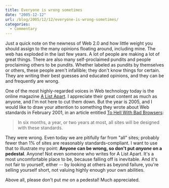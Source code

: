 ```yaml
---
title: Everyone is wrong sometimes
date: "2005-12-12"
url: /blog/2005/12/12/everyone-is-wrong-sometimes/
categories:
  - Commentary
---
```

Just a quick note on the newness of Web 2.0 and how little weight you should assign to the many opinions floating around, including mine. The web has exploded in the last few years. A lot of people are making a lot of great things. There are also many self-proclaimed pundits and people proclaiming others to be pundits. Whether labeled as pundits by themselves or others, these people aren't infallible; they don't know things for certain. They are writing their best guesses and educated opinions, and they can be and frequently are wrong.

One of the most highly-regarded voices in Web technology today is the online magazine [A List Apart][1]. I appreciate their great content as much as anyone, and I'm not here to cut them down. But the year is 2005, and I would like to draw your attention to something they wrote about Web standards in February 2001, in an article entitled [To Hell With Bad Browsers][2]:

> In six months, a year, or two years at most, all sites will be designed with these standards.

They were wrong. Even today we are pitifully far from "all" sites; probably fewer than 1% of sites are reasonably standards-compliant. I want to use that to illustrate my point: **Anyone can be wrong, so don't put *anyone* on a pedestal**. Anyone! Not even someone who writes for A List Apart. It's a most uncomfortable place to be, because falling off is inevitable. And it's not fair to yourself, either -- by looking at others as beyond failure, you're selling yourself short, not valuing highly enough your own abilities.

Above all, please don't put *me* on a pedestal! Much appreciated.

 [1]: http://www.alistapart.com
 [2]: http://www.alistapart.com/stories/tohell/
